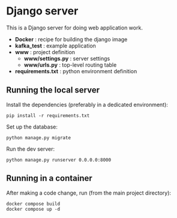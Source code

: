 # Django server

This is a Django server for doing web application work.

- __Docker__ : recipe for building the django image
- __kafka_test__ : example application
- __www__ : project definition
  - __www/settings.py__ : server settings
  - __www/urls.py__ : top-level routing table
- __requirements.txt__ : python environment definition

## Running the local server

Install the dependencies (preferably in a dedicated environment):

    pip install -r requirements.txt

Set up the database:

    python manage.py migrate

Run the dev server:

    python manage.py runserver 0.0.0.0:8000

## Running in a container

After making a code change, run (from the main project directory):

    docker compose build
    docker compose up -d

